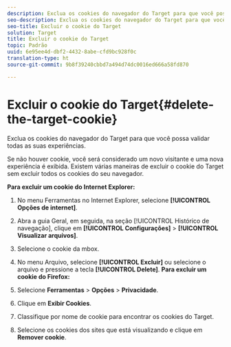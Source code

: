 ```yaml
---
description: Exclua os cookies do navegador do Target para que você possa validar todas as suas experiências.
seo-description: Exclua os cookies do navegador do Target para que você possa validar todas as suas experiências.
seo-title: Excluir o cookie do Target
solution: Target
title: Excluir o cookie do Target
topic: Padrão
uuid: 6e95ee4d-dbf2-4432-8abe-cfd9bc928f0c
translation-type: ht
source-git-commit: 9b8f39240cbbd7a494d74dc0016ed666a58fd870

---
```



# Excluir o cookie do Target{#delete-the-target-cookie}

Exclua os cookies do navegador do Target para que você possa validar todas as suas experiências.

Se não houver cookie, você será considerado um novo visitante e uma nova experiência é exibida. Existem várias maneiras de excluir o cookie do Target sem excluir todos os cookies do seu navegador.

**Para excluir um cookie do Internet Explorer:**

1. No menu Ferramentas no Internet Explorer, selecione **[!UICONTROL Opções de internet]**.
1. Abra a guia Geral, em seguida, na seção [!UICONTROL Histórico de navegação], clique em **[!UICONTROL Configurações]** &gt; **[!UICONTROL Visualizar arquivos]**.
1. Selecione o cookie da mbox.
1. No menu Arquivo, selecione **[!UICONTROL Excluir]** ou selecione o arquivo e pressione a tecla **[!UICONTROL Delete]**.
   **Para excluir um cookie do Firefox:**

1. Selecione **Ferramentas** &gt; **Opções** &gt; **Privacidade**.

1. Clique em **Exibir Cookies**.
1. Classifique por nome de cookie para encontrar os cookies do Target.
1. Selecione os cookies dos sites que está visualizando e clique em **Remover cookie**.

